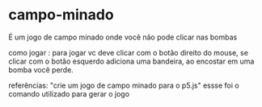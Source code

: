 # campo-minado
É um jogo de campo minado onde você não pode clicar nas bombas

como jogar :
para jogar vc deve clicar com o botão direito do mouse, se clicar com o botão esquerdo adiciona uma bandeira, ao encostar em uma bomba você perde.

referências:
"crie um jogo de campo minado para o p5.js" essse foi o comando utilizado para gerar o jogo
